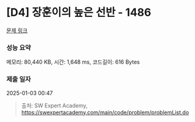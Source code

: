 # [D4] 장훈이의 높은 선반 - 1486 

[문제 링크](https://swexpertacademy.com/main/code/problem/problemDetail.do?contestProbId=AV2b7Yf6ABcBBASw) 

### 성능 요약

메모리: 80,440 KB, 시간: 1,648 ms, 코드길이: 616 Bytes

### 제출 일자

2025-01-03 00:47



> 출처: SW Expert Academy, https://swexpertacademy.com/main/code/problem/problemList.do